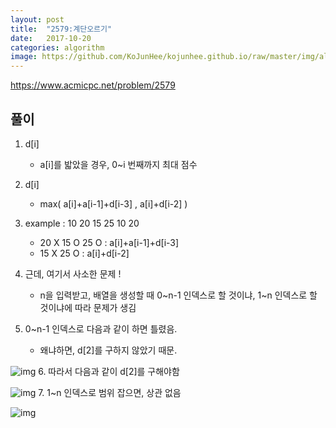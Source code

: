 ```yaml
---
layout: post
title:  "2579:계단오르기"
date:   2017-10-20
categories: algorithm
image: https://github.com/KoJunHee/kojunhee.github.io/raw/master/img/algorithm.png
---
```



<https://www.acmicpc.net/problem/2579>

## 풀이

1. d[i]
	* a[i]를 밟았을 경우, 0~i 번째까지 최대 점수
2. d[i]
	* max( a[i]+a[i-1]+d[i-3] , a[i]+d[i-2] )
3. example : 10    20    15    25    10    20

	*  20 X     15 O    25 O : a[i]+a[i-1]+d[i-3]
	* 15 X     25 O : a[i]+d[i-2]
4. 근데, 여기서 사소한 문제 !
	* n을 입력받고, 배열을 생성할 때
0~n-1 인덱스로 할 것이냐,
1~n 인덱스로 할 것이냐에 따라 문제가 생김

5. 0~n-1 인덱스로 다음과 같이 하면 틀렸음. 
	* 왜냐하면, d[2]를 구하지 않았기 때문.

![img](http://cfile3.uf.tistory.com/image/9920A43359E752E439E48B)
6. 따라서 다음과 같이 d[2]를 구해야함
 
![img](http://cfile28.uf.tistory.com/image/9941113359E75310248E9B)
7. 1~n 인덱스로 범위 잡으면, 상관 없음

![img](http://cfile6.uf.tistory.com/image/99E8393359E7532D22AC37)


